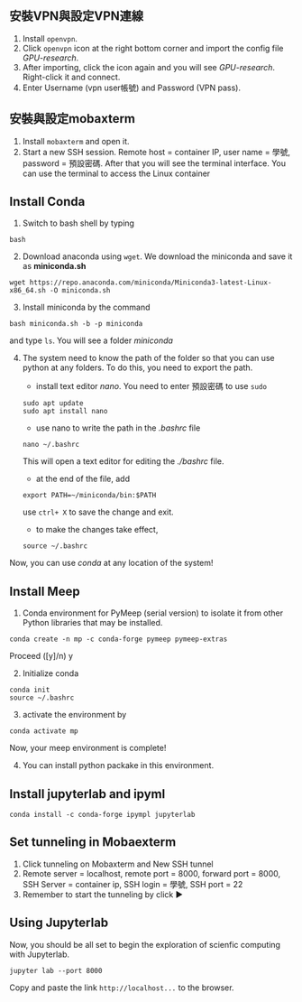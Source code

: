 ## 安裝VPN與設定VPN連線
1. Install `openvpn`.
2. Click `openvpn` icon at the right bottom corner and import the config file *GPU-research*.
3. After importing, click the icon again and you will see *GPU-research*. Right-click it and connect.
4. Enter Username (vpn user帳號) and Password (VPN pass).

## 安裝與設定mobaxterm
1. Install `mobaxterm` and open it.
2. Start a new SSH session. Remote host = container IP, user name = 學號, password = 預設密碼.
   After that you will see the terminal interface. You can use the terminal to access the Linux container
   
## Install Conda 
1. Switch to bash shell by typing 
```
bash
```
2. Download anaconda using `wget`. We download the miniconda and save it as **miniconda.sh** 
```
wget https://repo.anaconda.com/miniconda/Miniconda3-latest-Linux-x86_64.sh -O miniconda.sh
```
3. Install miniconda by the command
```
bash miniconda.sh -b -p miniconda
```
and type `ls`. You will see a folder *miniconda*

4. The system need to know the path of the folder so that you can use python at any folders. To do this, you need to export the path.
    - install text editor *nano*. You need to enter 預設密碼  to use `sudo`
    ```
    sudo apt update
    sudo apt install nano
    ```
    - use nano to write the path in the *.bashrc* file
    ```
    nano ~/.bashrc
    ```
    This will open a text editor for editing the *./bashrc* file.
    - at the end of the file, add
    ```
    export PATH=~/miniconda/bin:$PATH
    ```
    use `ctrl+ X` to save the change and exit.
    
    - to make the changes take effect, 

    ```
    source ~/.bashrc
    ```
Now, you can use *conda* at any location of the system!

## Install Meep
1.  Conda environment for PyMeep (serial version) to isolate it from other Python libraries that may be installed.

```
conda create -n mp -c conda-forge pymeep pymeep-extras
```

Proceed ([y]/n) y

2. Initialize conda
```
conda init
source ~/.bashrc
```

3. activate the environment by 

```
conda activate mp
```

Now, your meep environment is complete!

4. You can install python packake in this environment.


## Install jupyterlab and ipyml 

```
conda install -c conda-forge ipympl jupyterlab
```

## Set tunneling in Mobaexterm 
1. Click tunneling on Mobaxterm and New SSH tunnel
2. Remote server = localhost, remote port = 8000, forward port = 8000, SSH Server = container ip, SSH login = 學號, SSH port = 22
2. Remember to start the tunneling by click :arrow_forward:

## Using Jupyterlab 
Now, you should be all set to begin the exploration of scienfic computing with Jupyterlab.

```
jupyter lab --port 8000
```

Copy and paste  the link `http://localhost...`
to the browser.